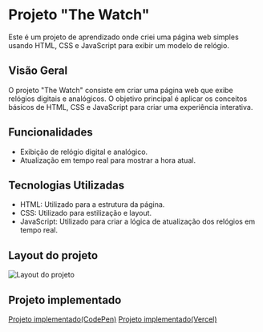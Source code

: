 # Projeto "The Watch"

Este é um projeto de aprendizado onde criei uma página web simples usando HTML, CSS e JavaScript para exibir um modelo de relógio.

## Visão Geral

O projeto "The Watch" consiste em criar uma página web que exibe relógios digitais e analógicos. O objetivo principal é aplicar os conceitos básicos de HTML, CSS e JavaScript para criar uma experiência interativa.

## Funcionalidades

- Exibição de relógio digital e analógico.
- Atualização em tempo real para mostrar a hora atual.

## Tecnologias Utilizadas

- HTML: Utilizado para a estrutura da página.
- CSS: Utilizado para estilização e layout.
- JavaScript: Utilizado para criar a lógica de atualização dos relógios em tempo real.

## Layout do projeto

![Layout do projeto](https://i.imgur.com/xxzHcdo.png)

## Projeto implementado

[Projeto implementado(CodePen)](https://codepen.io/eloak/pen/mdavoQg)
[Projeto implementado(Vercel)](https://the-watch.vercel.app/)
